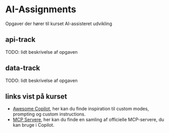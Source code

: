 # AI-Assignments
Opgaver der hører til kurset AI-assisteret udvikling

## api-track
TODO: lidt beskrivelse af opgaven

## data-track
TODO: lidt beskrivelse af opgaven

## links vist på kurset
- [Awesome Copilot](https://github.com/github/awesome-copilot), her kan du finde inspiration til custom modes, prompting og custom instructions.
- [MCP Servere](https://code.visualstudio.com/mcp), her kan du finde en samling af officielle MCP-servere, du kan bruge i Copilot.

